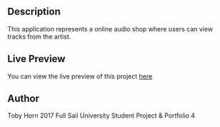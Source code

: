## Description
This application represents a online audio shop where users can view tracks from the artist.

## Live Preview
You can view the live preview of this project [here](https://tobyhorn.github.io/MiBeats/)

## Author
Toby Horn
2017
Full Sail University Student
Project & Portfolio 4
